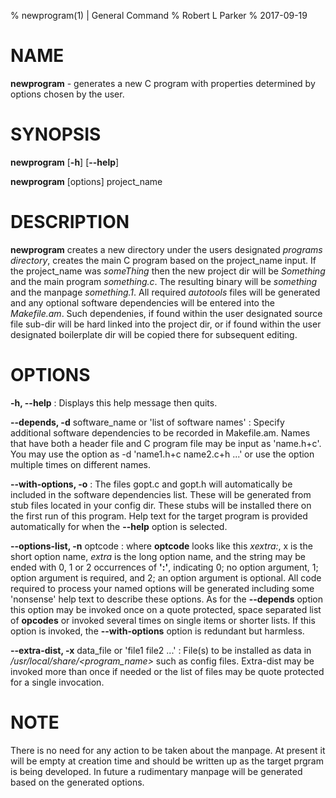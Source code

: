 % newprogram(1) | General Command
% Robert L Parker
% 2017-09-19

# NAME

**newprogram** - generates a new C program with properties determined by
options chosen by the user.

# SYNOPSIS

**newprogram** \[**-h**] \[**--help**]

**newprogram** \[options] project_name

# DESCRIPTION

**newprogram** creates a new directory under the users designated
_programs directory_, creates the main C program based on the
project_name input. If the project_name was _someThing_ then the new
project dir will be _Something_ and the main program _something.c_.
The resulting binary will be _something_ and the manpage _something.1_.
All required _autotools_ files will be generated and any optional
software dependencies will be entered into the _Makefile.am_. Such
dependenies, if found within the user designated source file sub-dir
will be hard linked into the project dir, or if found within the user
designated boilerplate dir will be copied there for subsequent editing.

# OPTIONS

**-h, --help**
:   Displays this help message then quits.


**--depends, -d** software_name or 'list of software names'
:   Specify additional software dependencies to be recorded in
Makefile.am. Names that have both a header file and C program file may
be input as 'name.h+c'. You may use the option as -d 'name1.h+c
name2.c+h ...' or use the option multiple times on different names.

**--with-options, -o**
:    The files gopt.c and gopt.h will automatically be included in the
software dependencies list. These will be generated from stub files
located in your config dir. These stubs will be installed there on the
first run of this program. Help text for the target program is provided
 automatically for when the **--help** option is selected.

**--options-list, -n** optcode
:    where **optcode** looks like this *xextra:*, x is the short option
name, *extra* is the long option name, and the string may be ended with
0, 1 or 2 occurrences of **':'**, indicating 0; no option argument,
1; option argument is required, and 2; an option argument is optional.
All code required to process your named options will be generated
including some 'nonsense' help text to describe these options.
As for the **--depends** option this option may be invoked once on a
quote protected, space separated list of **opcodes** or invoked several
times on single items or shorter lists.
If this option is invoked, the **--with-options** option is redundant
but harmless.

**--extra-dist, -x** data_file or 'file1 file2 ...'
:    File(s) to be installed as data in
_/usr/local/share/<program_name>_ such as config files. Extra-dist
may be invoked more than once if needed or the list of files may be
quote protected for a single invocation.


# NOTE

There is no need for any action to be taken about the manpage.
At present it will be empty at creation time and should be written up
as the target prgram is being developed. In future a rudimentary
manpage will be generated based on the generated options.
